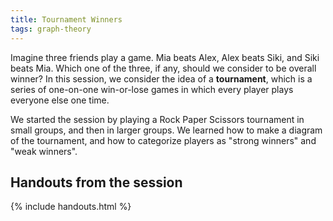 ```yaml
---
title: Tournament Winners
tags: graph-theory
---
```


Imagine three friends play a game. Mia beats Alex, Alex beats Siki, and Siki beats Mia. Which one of the three, if any, should we consider to be overall winner? In this session, we consider the idea of a **tournament**, which is a series of one-on-one win-or-lose games in which every player plays everyone else one time.

We started the session by playing a Rock Paper Scissors tournament in small groups, and then in larger groups. We learned how to make a diagram of the tournament, and how to categorize players as "strong winners" and "weak winners".

## Handouts from the session

{% include handouts.html %}
